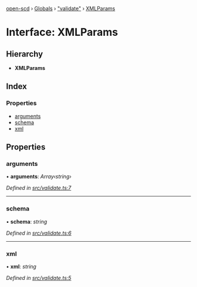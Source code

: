 [open-scd](../README.md) › [Globals](../globals.md) › ["validate"](../modules/_validate_.md) › [XMLParams](_validate_.xmlparams.md)

# Interface: XMLParams

## Hierarchy

* **XMLParams**

## Index

### Properties

* [arguments](_validate_.xmlparams.md#arguments)
* [schema](_validate_.xmlparams.md#schema)
* [xml](_validate_.xmlparams.md#xml)

## Properties

###  arguments

• **arguments**: *Array‹string›*

*Defined in [src/validate.ts:7](https://github.com/openscd/open-scd/blob/56480b8/src/validate.ts#L7)*

___

###  schema

• **schema**: *string*

*Defined in [src/validate.ts:6](https://github.com/openscd/open-scd/blob/56480b8/src/validate.ts#L6)*

___

###  xml

• **xml**: *string*

*Defined in [src/validate.ts:5](https://github.com/openscd/open-scd/blob/56480b8/src/validate.ts#L5)*
